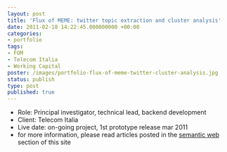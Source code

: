 ```yaml
---
layout: post
title: 'Flux of MEME: twitter topic extraction and cluster analysis'
date: 2011-02-18 14:22:45.000000000 +00:00
categories:
- portfolio
tags:
- FOM
- Telecom Italia
- Working Capital
poster: /images/portfolio-flux-of-meme-twitter-cluster-analysis.jpg
status: publish
type: post
published: true
---
```

<ul>
<li>Role: Principal investigator, technical lead, backend development</li>
<li>Client: Telecom Italia</li>
<li>Live date: on-going project, 1st prototype release mar 2011</li>
<li>for more information, please read articles posted in the <a href="/tag/semantic-web">semantic web</a> section of this site</li>
</ul>
